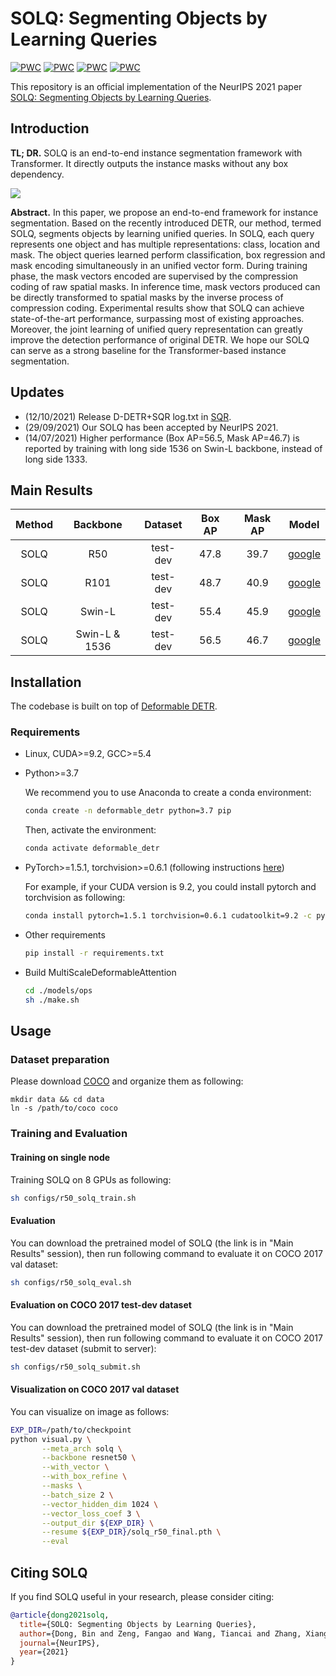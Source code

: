 # SOLQ: Segmenting Objects by Learning Queries

</div>

[![PWC](https://img.shields.io/endpoint.svg?url=https://paperswithcode.com/badge/solq-segmenting-objects-by-learning-queries/instance-segmentation-on-coco-minival)](https://paperswithcode.com/sota/instance-segmentation-on-coco-minival?p=solq-segmenting-objects-by-learning-queries)
[![PWC](https://img.shields.io/endpoint.svg?url=https://paperswithcode.com/badge/solq-segmenting-objects-by-learning-queries/instance-segmentation-on-coco)](https://paperswithcode.com/sota/instance-segmentation-on-coco?p=solq-segmenting-objects-by-learning-queries)
[![PWC](https://img.shields.io/endpoint.svg?url=https://paperswithcode.com/badge/solq-segmenting-objects-by-learning-queries/object-detection-on-coco-minival)](https://paperswithcode.com/sota/object-detection-on-coco-minival?p=solq-segmenting-objects-by-learning-queries)
[![PWC](https://img.shields.io/endpoint.svg?url=https://paperswithcode.com/badge/solq-segmenting-objects-by-learning-queries/object-detection-on-coco)](https://paperswithcode.com/sota/object-detection-on-coco?p=solq-segmenting-objects-by-learning-queries)

</div>

This repository is an official implementation of the NeurIPS 2021 paper [SOLQ: Segmenting Objects by Learning Queries](https://arxiv.org/pdf/2106.02351.pdf).

## Introduction

**TL; DR.** SOLQ is an end-to-end instance segmentation framework with Transformer. It directly outputs the instance masks without any box dependency.

<div style="align: center">
<img src=./figs/solq.png/>
</div>

**Abstract.** In this paper, we propose an end-to-end framework for instance segmentation. Based on the recently introduced DETR, our method, termed SOLQ, segments objects by learning unified queries. In SOLQ, each query represents one object and has multiple representations: class, location and mask. The object queries learned perform classification, box regression and mask encoding simultaneously in an unified vector form. During training phase, the mask vectors encoded are supervised by the compression coding of raw spatial masks. In inference time, mask vectors produced can be directly transformed to spatial masks by the inverse process of compression coding. Experimental results show that SOLQ can achieve state-of-the-art performance, surpassing most of existing approaches. Moreover, the joint learning of unified query representation can greatly improve the detection performance of original DETR. We hope our SOLQ can serve as a strong baseline for the Transformer-based instance segmentation.


## Updates
- (12/10/2021) Release D-DETR+SQR log.txt in [SQR](https://github.com/megvii-research/SOLQ/blob/main/docs/sqr_baseline_r50_log.txt).
- (29/09/2021) Our SOLQ has been accepted by NeurIPS 2021.
- (14/07/2021) Higher performance (Box AP=56.5, Mask AP=46.7) is reported by training with long side 1536 on Swin-L backbone, instead of long side 1333. 

## Main Results

|  **Method**  | **Backbone** | **Dataset**  |  **Box AP**  |  **Mask AP**  |  **Model**  |
|:------:|:------:|:------:|:------:|:------:| :------:| 
| SOLQ | R50 | test-dev | 47.8 | 39.7 | [google](https://drive.google.com/file/d/1D43QroYz2CH3rHDVE54tlByq6dSbmXJK/view?usp=sharing) |
| SOLQ | R101 | test-dev | 48.7 | 40.9 | [google](https://drive.google.com/file/d/1hdHnNDeLP932ZueKEvm5o8T1MwwhP_wm/view?usp=sharing) |
| SOLQ | Swin-L | test-dev | 55.4 | 45.9 | [google](https://drive.google.com/file/d/13Tjf2a81rPTRdtGIQr6y4t-HocoU_bM1/view?usp=sharing) |
| SOLQ | Swin-L & 1536 | test-dev | 56.5 | 46.7 | [google](https://drive.google.com/file/d/17g8NzFUwdbic9e24tS6I1bb4klas_g8c/view?usp=sharing) |


## Installation

The codebase is built on top of [Deformable DETR](https://github.com/fundamentalvision/Deformable-DETR).

### Requirements

* Linux, CUDA>=9.2, GCC>=5.4
  
* Python>=3.7

    We recommend you to use Anaconda to create a conda environment:
    ```bash
    conda create -n deformable_detr python=3.7 pip
    ```
    Then, activate the environment:
    ```bash
    conda activate deformable_detr
    ```
  
* PyTorch>=1.5.1, torchvision>=0.6.1 (following instructions [here](https://pytorch.org/))

    For example, if your CUDA version is 9.2, you could install pytorch and torchvision as following:
    ```bash
    conda install pytorch=1.5.1 torchvision=0.6.1 cudatoolkit=9.2 -c pytorch
    ```
  
* Other requirements
    ```bash
    pip install -r requirements.txt
    ```

* Build MultiScaleDeformableAttention
    ```bash
    cd ./models/ops
    sh ./make.sh
    ```

## Usage

### Dataset preparation

Please download [COCO](https://cocodataset.org/) and organize them as following:

```
mkdir data && cd data
ln -s /path/to/coco coco
```

### Training and Evaluation

#### Training on single node

Training SOLQ on 8 GPUs as following:

```bash 
sh configs/r50_solq_train.sh

```

#### Evaluation

You can download the pretrained model of SOLQ (the link is in "Main Results" session), then run following command to evaluate it on COCO 2017 val dataset:

```bash 
sh configs/r50_solq_eval.sh

```

#### Evaluation on COCO 2017 test-dev dataset

You can download the pretrained model of SOLQ (the link is in "Main Results" session), then run following command to evaluate it on COCO 2017 test-dev dataset (submit to server):

```bash
sh configs/r50_solq_submit.sh

```

#### Visualization on COCO 2017 val dataset

You can visualize on image as follows:

```bash
EXP_DIR=/path/to/checkpoint
python visual.py \
       --meta_arch solq \
       --backbone resnet50 \
       --with_vector \
       --with_box_refine \
       --masks \
       --batch_size 2 \
       --vector_hidden_dim 1024 \
       --vector_loss_coef 3 \
       --output_dir ${EXP_DIR} \
       --resume ${EXP_DIR}/solq_r50_final.pth \
       --eval    
```

## Citing SOLQ
If you find SOLQ useful in your research, please consider citing:
```bibtex
@article{dong2021solq,
  title={SOLQ: Segmenting Objects by Learning Queries},
  author={Dong, Bin and Zeng, Fangao and Wang, Tiancai and Zhang, Xiangyu and Wei, Yichen},
  journal={NeurIPS},
  year={2021}
}
```
